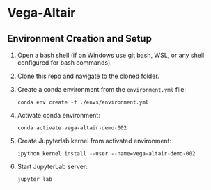 # Vega-Altair

## Environment Creation and Setup

1. Open a bash shell (if on Windows use git bash, WSL, or any shell configured for bash commands).

2. Clone this repo and navigate to the cloned folder.

3. Create a conda environment from the `environment.yml` file:

    ```shell
    conda env create -f ./envs/environment.yml
    ```

4. Activate conda environment:

    ```shell
    conda activate vega-altair-demo-002
    ```

5. Create Jupyterlab kernel from activated environment:

    ```shell
    ipython kernel install --user --name=vega-altair-demo-002
    ```

6. Start JupyterLab server:

    ```shell
    jupyter lab
    ```